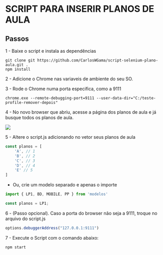 # SCRIPT PARA INSERIR PLANOS DE AULA 

## Passos
1 - Baixe o script e instala as dependências

```
git clone git https://github.com/CarlosWGama/script-selenium-plano-aula.git .
npm install
```

2 - Adicione o Chrome nas variaveis de ambiente do seu SO.

3 - Rode o Chrome numa porta especifica, como a 9111

```shell
chrome.exe --remote-debugging-port=9111 --user-data-dir="C:/teste-profile-remover-depois"
```

4 - No novo browser que abriu, acesse a página dos planos de aula e já busque todos os planos de aula.

<img src="./doc/aulas.jpg"  />

5 - Altere o script.js adicionando no vetor seus planos de aula

```js
const planos = [
    'A', // 1
    'B', // 2
    'C', // 3
    'D', // 4
    'E' // 5
]   
```
- Ou, crie um modelo separado e apenas o importe

```js
import { LP1, BD, MOBILE, PP } from 'modelos'

const planos = LP1;
```


6 - (Passo opcional). Caso a porta do browser não seja a 9111, troque no arquivo do script.js

```js
options.debuggerAddress("127.0.0.1:9111")
```

7 - Execute o Script com o comando abaixo:

```shell
npm start
```